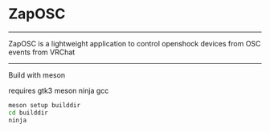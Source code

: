 # ZapOSC
---

ZapOSC is a lightweight application to control openshock devices from OSC events from VRChat

---
Build with meson

requires gtk3 meson ninja gcc

```sh
meson setup builddir
cd builddir
ninja
```

